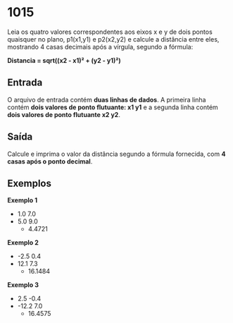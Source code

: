 # 1015
Leia os quatro valores correspondentes aos eixos x e y de dois pontos quaisquer no plano, p1(x1,y1) e p2(x2,y2) e calcule a distância entre eles, mostrando 4 casas decimais após a vírgula, segundo a fórmula:

**Distancia = sqrt((x2 - x1)² + (y2 - y1)²)**

## Entrada
O arquivo de entrada contém **duas linhas de dados**. A primeira linha contém **dois valores de ponto flutuante: x1 y1** e a segunda linha contém **dois valores de ponto flutuante x2 y2**.

## Saída
Calcule e imprima o valor da distância segundo a fórmula fornecida, com **4 casas após o ponto decimal**.

## Exemplos
**Exemplo 1**
- 1.0 7.0
- 5.0 9.0
    - 4.4721

**Exemplo 2**
- -2.5 0.4
- 12.1 7.3
    - 16.1484

**Exemplo 3**
- 2.5 -0.4
- -12.2 7.0
    - 16.4575
